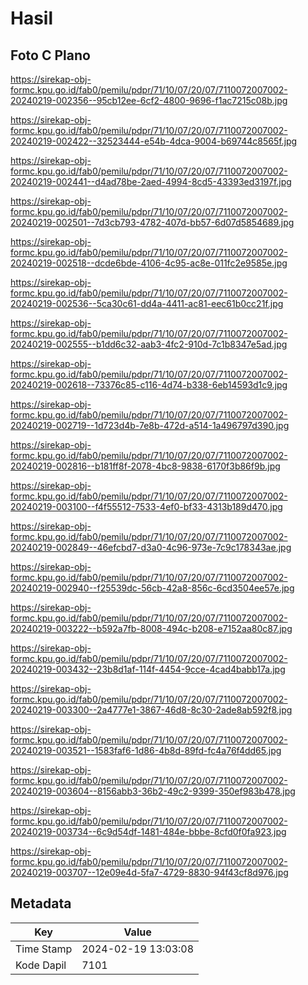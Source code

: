 # Hasil

## Foto C Plano

https://sirekap-obj-formc.kpu.go.id/fab0/pemilu/pdpr/71/10/07/20/07/7110072007002-20240219-002356--95cb12ee-6cf2-4800-9696-f1ac7215c08b.jpg

https://sirekap-obj-formc.kpu.go.id/fab0/pemilu/pdpr/71/10/07/20/07/7110072007002-20240219-002422--32523444-e54b-4dca-9004-b69744c8565f.jpg

https://sirekap-obj-formc.kpu.go.id/fab0/pemilu/pdpr/71/10/07/20/07/7110072007002-20240219-002441--d4ad78be-2aed-4994-8cd5-43393ed3197f.jpg

https://sirekap-obj-formc.kpu.go.id/fab0/pemilu/pdpr/71/10/07/20/07/7110072007002-20240219-002501--7d3cb793-4782-407d-bb57-6d07d5854689.jpg

https://sirekap-obj-formc.kpu.go.id/fab0/pemilu/pdpr/71/10/07/20/07/7110072007002-20240219-002518--dcde6bde-4106-4c95-ac8e-011fc2e9585e.jpg

https://sirekap-obj-formc.kpu.go.id/fab0/pemilu/pdpr/71/10/07/20/07/7110072007002-20240219-002536--5ca30c61-dd4a-4411-ac81-eec61b0cc21f.jpg

https://sirekap-obj-formc.kpu.go.id/fab0/pemilu/pdpr/71/10/07/20/07/7110072007002-20240219-002555--b1dd6c32-aab3-4fc2-910d-7c1b8347e5ad.jpg

https://sirekap-obj-formc.kpu.go.id/fab0/pemilu/pdpr/71/10/07/20/07/7110072007002-20240219-002618--73376c85-c116-4d74-b338-6eb14593d1c9.jpg

https://sirekap-obj-formc.kpu.go.id/fab0/pemilu/pdpr/71/10/07/20/07/7110072007002-20240219-002719--1d723d4b-7e8b-472d-a514-1a496797d390.jpg

https://sirekap-obj-formc.kpu.go.id/fab0/pemilu/pdpr/71/10/07/20/07/7110072007002-20240219-002816--b181ff8f-2078-4bc8-9838-6170f3b86f9b.jpg

https://sirekap-obj-formc.kpu.go.id/fab0/pemilu/pdpr/71/10/07/20/07/7110072007002-20240219-003100--f4f55512-7533-4ef0-bf33-4313b189d470.jpg

https://sirekap-obj-formc.kpu.go.id/fab0/pemilu/pdpr/71/10/07/20/07/7110072007002-20240219-002849--46efcbd7-d3a0-4c96-973e-7c9c178343ae.jpg

https://sirekap-obj-formc.kpu.go.id/fab0/pemilu/pdpr/71/10/07/20/07/7110072007002-20240219-002940--f25539dc-56cb-42a8-856c-6cd3504ee57e.jpg

https://sirekap-obj-formc.kpu.go.id/fab0/pemilu/pdpr/71/10/07/20/07/7110072007002-20240219-003222--b592a7fb-8008-494c-b208-e7152aa80c87.jpg

https://sirekap-obj-formc.kpu.go.id/fab0/pemilu/pdpr/71/10/07/20/07/7110072007002-20240219-003432--23b8d1af-114f-4454-9cce-4cad4babb17a.jpg

https://sirekap-obj-formc.kpu.go.id/fab0/pemilu/pdpr/71/10/07/20/07/7110072007002-20240219-003300--2a4777e1-3867-46d8-8c30-2ade8ab592f8.jpg

https://sirekap-obj-formc.kpu.go.id/fab0/pemilu/pdpr/71/10/07/20/07/7110072007002-20240219-003521--1583faf6-1d86-4b8d-89fd-fc4a76f4dd65.jpg

https://sirekap-obj-formc.kpu.go.id/fab0/pemilu/pdpr/71/10/07/20/07/7110072007002-20240219-003604--8156abb3-36b2-49c2-9399-350ef983b478.jpg

https://sirekap-obj-formc.kpu.go.id/fab0/pemilu/pdpr/71/10/07/20/07/7110072007002-20240219-003734--6c9d54df-1481-484e-bbbe-8cfd0f0fa923.jpg

https://sirekap-obj-formc.kpu.go.id/fab0/pemilu/pdpr/71/10/07/20/07/7110072007002-20240219-003707--12e09e4d-5fa7-4729-8830-94f43cf8d976.jpg


## Metadata

| Key        | Value               |
| ---------- | ------------------- |
| Time Stamp | 2024-02-19 13:03:08 |
| Kode Dapil | 7101                |



